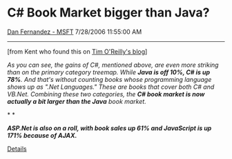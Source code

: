 <div id="page">

# C\# Book Market bigger than Java?

[Dan Fernandez -
MSFT](https://social.msdn.microsoft.com/profile/Dan%20Fernandez%20-%20MSFT)
7/28/2006 11:55:00 AM

-----

<div id="content">

\[from Kent who found this on [Tim O'Reilly's
blog](http://radar.oreilly.com/archives/2006/07/state_of_the_computer_book_mar_4.html)\]

<span style="mso-fareast-font-family: &#39;Times New Roman&#39;">*As you
can see, the gains of C\#, mentioned above, are even more striking than
on the primary category treemap. While **Java is off 10%, C\# is up
78%**. And that's without counting books whose programming language
shows up as ".Net Languages." These are books that cover both C\# and
VB.Net. Combining these two categories, the **C\# book market is now
actually a bit larger than the Java** book market.*
</span>

<span style="mso-fareast-font-family: &#39;Times New Roman&#39;">* *</span>

**<span style="mso-fareast-font-family: &#39;Times New Roman&#39;">*ASP.Net
is also on a roll, with book sales up 61% and JavaScript is up 171%
because of
AJAX.*</span>**

[Details](http://radar.oreilly.com/archives/2006/07/state_of_the_computer_book_mar_4.html)

</div>

</div>
